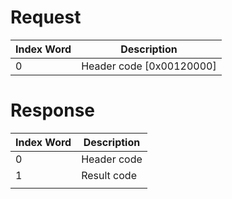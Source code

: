 # Request

| Index Word | Description                |
|------------|----------------------------|
| 0          | Header code \[0x00120000\] |

# Response

| Index Word | Description |
|------------|-------------|
| 0          | Header code |
| 1          | Result code |
|            |             |